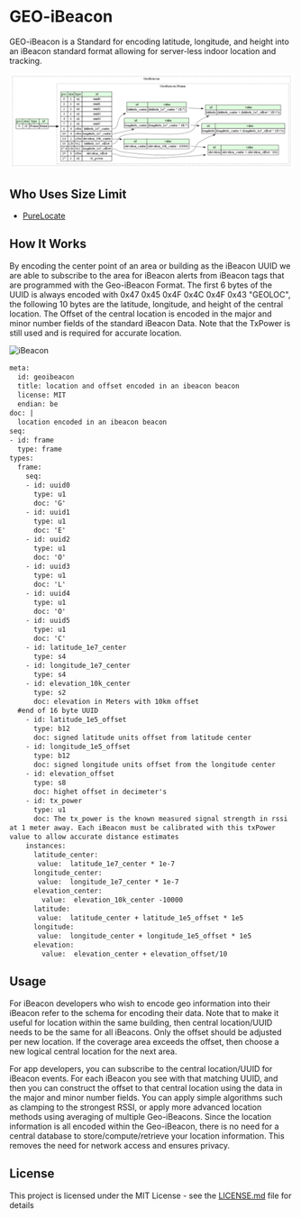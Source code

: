 # GEO-iBeacon
GEO-iBeacon is a Standard for encoding latitude, longitude, and height into an iBeacon standard format allowing for server-less indoor location and tracking. 

![Geo-iBeacon](https://github.com/PureEngineering/GEOiBeacon/raw/master/geoibeacon.png)


## Who Uses Size Limit

* [PureLocate](http://www.purelocate.com)

## How It Works

By encoding the center point of an area or building as the iBeacon UUID we are able to subscribe to the area for iBeacon alerts from iBeacon tags that are programmed with the Geo-iBeacon Format.  The first 6 bytes of the UUID is always encoded with 0x47 0x45 0x4F 0x4C 0x4F 0x43 "GEOLOC", the following 10 bytes are the latitude, longitude, and height of the central location. The Offset of the central location is encoded in the major and minor number fields of the standard iBeacon Data. Note that the TxPower is still used and is required for accurate location. 

![iBeacon](https://os.mbed.com/media/uploads/mbedAustin/diagramredo.png)

```
meta:
  id: geoibeacon
  title: location and offset encoded in an ibeacon beacon
  license: MIT
  endian: be
doc: |
  location encoded in an ibeacon beacon 
seq:
- id: frame
  type: frame
types:
  frame:
    seq:
    - id: uuid0
      type: u1
      doc: 'G' 
    - id: uuid1
      type: u1
      doc: 'E' 
    - id: uuid2
      type: u1
      doc: 'O' 
    - id: uuid3
      type: u1
      doc: 'L' 
    - id: uuid4
      type: u1
      doc: 'O' 
    - id: uuid5
      type: u1
      doc: 'C' 
    - id: latitude_1e7_center
      type: s4
    - id: longitude_1e7_center
      type: s4
    - id: elevation_10k_center
      type: s2
      doc: elevation in Meters with 10km offset
  #end of 16 byte UUID 
    - id: latitude_1e5_offset
      type: b12
      doc: signed latitude units offset from latitude center
    - id: longitude_1e5_offset
      type: b12 
      doc: signed longitude units offset from the longitude center
    - id: elevation_offset
      type: s8
      doc: highet offset in decimeter's
    - id: tx_power
      type: u1
      doc: The tx_power is the known measured signal strength in rssi at 1 meter away. Each iBeacon must be calibrated with this txPower value to allow accurate distance estimates
    instances:
      latitude_center:
       value:  latitude_1e7_center * 1e-7
      longitude_center:
       value:  longitude_1e7_center * 1e-7
      elevation_center:
        value:  elevation_10k_center -10000
      latitude:
       value:  latitude_center + latitude_1e5_offset * 1e5
      longitude:
       value:  longitude_center + longitude_1e5_offset * 1e5
      elevation:
        value:  elevation_center + elevation_offset/10 
```

## Usage
 
For iBeacon developers who wish to encode geo information into their iBeacon refer to the schema for encoding their data. Note that to make it useful for location within the same building, then central location/UUID needs to be the same for all iBeacons. Only the offset should be adjusted per new location. If the coverage area exceeds the offset, then choose a new logical central location for the next area. 

For app developers, you can subscribe to the central location/UUID for iBeacon events. For each iBeacon you see with that matching UUID, and then you can construct the offset to that central location using the data in the major and minor number fields. 
You can apply simple algorithms such as clamping to the strongest RSSI, or apply more advanced location methods using averaging of multiple Geo-iBeacons. Since the location information is all encoded within the Geo-iBeacon, there is no need for a central database to store/compute/retrieve your location information. This removes the need for network access and ensures privacy.  


## License

This project is licensed under the MIT License - see the [LICENSE.md](LICENSE.md) file for details
